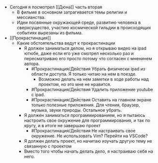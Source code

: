 - Сегодня я посмотрел [[Дюна]] часть вторая
	- В фильме в основном затрагивается темы религии и мессианства.
	- Идеи посвянные окружающей среде, развитию человека в сверхсущество, участию космической гильдии в происходящих событиях вырезаны из фильма.
- [[Прокрастинация]]
	- Какие обстоятельства ведут к прокрастинации
		- Я должен заниматься делом, но я открываю видео на ipad ютюбе, даже если его уже смотрел несколько раз и пересматриваю его просто потому что согласен с мненинем автора.
			- #Прокрастинация/Действия Убрать физически ipad из области доступа. Я только читаю на нем в поезде.
				- Возможно делать на нем заметки в ходе работы над проектом, но это мне не нравится.
			- #Прокрастинация/Действия Удалить приложение youtube с ipad.
			- #Прокрастинация/Действия Оставить на главном экране только полезные приложения. Для чтения, браузер, музыка, звуки природы. Остальное убрать.
		- Я должен заниматься программированием, но я пытаюсь настроить свое окружение для программирования, и так по кругу, и в итоге не завершаю проект
			- #Прокрастинация/Действия Не настраивать свое окружение. Не использовать Vim? Перейти на VSCode?
		- Я должен делать проект, но начитаю изучать другую тему не связанную с проектом
		- Вместо того чтобы начать делать дело, я настраиваю себя на него.